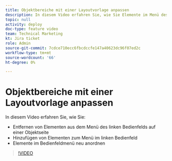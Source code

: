 ```yaml
---
title: Objektbereiche mit einer Layoutvorlage anpassen
description: In diesem Video erfahren Sie, wie Sie Elemente im Menü des linken Bedienfelds mithilfe einer Layoutvorlage hinzufügen, entfernen und neu anordnen.
topic: null
activity: deploy
doc-type: feature video
team: Technical Marketing
kt: Jira ticket
role: Admin
source-git-commit: 7cdce710ecc6fbcdccfe147a40623dc96f07ed2c
workflow-type: tm+mt
source-wordcount: '66'
ht-degree: 0%

---
```


# Objektbereiche mit einer Layoutvorlage anpassen

In diesem Video erfahren Sie, wie Sie:

* Entfernen von Elementen aus dem Menü des linken Bedienfelds auf einer Objektseite
* Hinzufügen von Elementen zum Menü im linken Bedienfeld
* Elemente im Bedienfeldmenü neu anordnen

>[!VIDEO](https://video.tv.adobe.com/v/335075/?quality=12)
